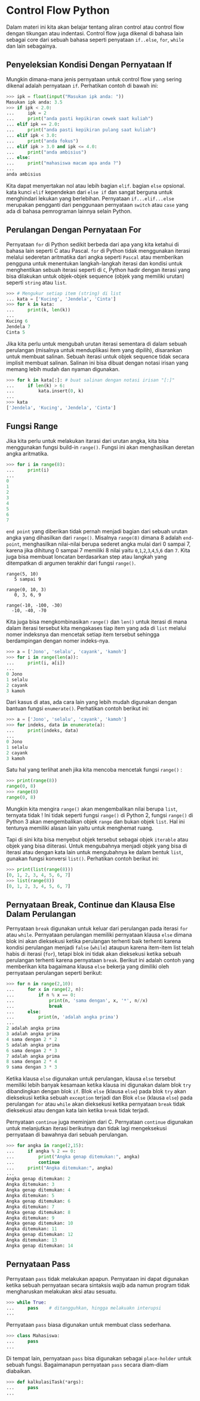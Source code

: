 # Control Flow Python

Dalam materi ini kita akan belajar tentang aliran control atau control flow dengan tikungan atau indentasi. Control flow juga dikenal di bahasa lain sebagai core dari sebuah bahasa seperti penyataan `if..else`, `for`, `while` dan lain sebagainya.


## Penyeleksian Kondisi Dengan Pernyataan If

Mungkin dimana-mana jenis pernyataan untuk control flow yang sering dikenal adalah pernyataan `if`. Perhatikan contoh di bawah ini:

```Python
>>> ipk = float(input("Masukan ipk anda: "))
Masukan ipk anda: 3.5
>>> if ipk < 2.0:
...     ipk = 2
...     print("anda pasti kepikiran cewek saat kuliah")
... elif ipk == 2.0:
...     print("anda pasti kepikiran pulang saat kuliah")
... elif ipk < 3.0:
...     print("anda fokus")
... elif ipk > 3.0 and ipk <= 4.0:
...     print("anda ambisius")
... else:
...     print("mahasiswa macam apa anda ?")
... 
anda ambisius
```

Kita dapat menyertakan nol atau lebih bagian `elif`. bagian `else` opsional. kata kunci `elif` kependekan dari `else if` dan sangat berguna untuk menghindari lekukan yang berlebihan. Pernyataan `if...elif...else` merupakan pengganti dari penggunaan pernyataan `switch` atau `case` yang ada di bahasa pemrograman lainnya selain Python.


## Perulangan Dengan Pernyataan For

Pernyataan `for` di Python sedikit berbeda dari apa yang kita ketahui di bahasa lain seperti C atau Pascal. `for` di Python tidak menggunakan iterasi melalui sederetan aritmatika dari angka seperti `Pascal` atau memberikan pengguna untuk menentukan langkah-langkah iterasi dan kondisi untuk menghentikan sebuah iterasi seperti di `C`, Python hadir dengan iterasi yang bisa dilakukan untuk objek-objek sequence (objek yang memiliki urutan) seperti `string` atau `list`. 

```Python
>>> # Mengukur setiap item (string) di list
... kata = ['Kucing', 'Jendela', 'Cinta']
>>> for k in kata:
...     print(k, len(k))
... 
Kucing 6
Jendela 7
Cinta 5
```

Jika kita perlu untuk mengubah urutan iterasi sementara di dalam sebuah perulangan (misalnya untuk menduplikasi item yang dipilih), disarankan untuk membuat salinan. Sebuah iterasi untuk objek sequence tidak secara implisit membuat salinan. Salinan ini bisa dibuat dengan notasi irisan yang memang lebih mudah dan nyaman digunakan.

```Python
>>> for k in kata[:]: # buat salinan dengan notasi irisan "[:]"
...     if len(k) > 6:
...         kata.insert(0, k)
... 
>>> kata
['Jendela', 'Kucing', 'Jendela', 'Cinta']
```

## Fungsi Range

Jika kita perlu untuk melakukan itarasi dari urutan angka, kita bisa menggunakan fungsi build-in `range()`. Fungsi ini akan menghasilkan deretan angka aritmatika.

```Python
>>> for i in range(8):
...     print(i)
... 
0
1
2
3
4
5
6
7
```

`end point` yang diberikan tidak pernah menjadi bagian dari sebuah urutan angka yang dihasilkan dari `range()`. Misalnya `range(8)` dimana 8 adalah `end-point`, menghasilkan nilai-nilai berupa sederet angka mulai dari 0 sampai 7, karena jika dihitung 0 sampai 7 memiliki 8 nilai yaitu `0`,`1`,`2`,`3`,`4`,`5`,`6` dan `7`. Kita juga bisa membuat loncatan berdasarkan step atau langkah yang ditempatkan di argumen terakhir dari fungsi `range()`.

```
range(5, 10)
   5 sampai 9

range(0, 10, 3)
   0, 3, 6, 9

range(-10, -100, -30)
  -10, -40, -70
```

Kita juga bisa mengkombinasikan `range()` dan `len()` untuk iterasi di mana dalam iterasi tersebut kita mengakases tiap item yang ada di `list` melalui nomer indeksnya dan mencetak setiap item tersebut sehingga berdampingan dengan nomer indeks-nya.

```Python
>>> a = ['Jono', 'selalu', 'cayank', 'kamoh']
>>> for i in range(len(a)):
...     print(i, a[i])
... 
0 Jono
1 selalu
2 cayank
3 kamoh
```

Dari kasus di atas, ada cara lain yang lebih mudah digunakan dengan bantuan fungsi `enumerate()`. Perhatikan contoh berikut ini:

```Python
>>> a = ['Jono', 'selalu', 'cayank', 'kamoh']
>>> for indeks, data in enumerate(a):
...     print(indeks, data)
... 
0 Jono
1 selalu
2 cayank
3 kamoh
```

Satu hal yang terlihat aneh jika kita mencoba mencetak fungsi `range()` :

```Python
>>> print(range(8))
range(0, 8)
>>> range(8)
range(0, 8)
```

Mungkin kita mengira `range()` akan mengembalikan nilai berupa `list`, ternyata tidak ! Ini tidak seperti fungsi `range()` di Python 2, fungsi `range()` di Python 3 akan mengembalikan objek `range` dan bukan objek `list`. Hal ini tentunya memiliki alasan lain yaitu untuk menghemat ruang.

Tapi di sini kita bisa menyebut objek tersebut sebagai objek `iterable` atau objek yang bisa diiterasi. Untuk mengubahnya menjadi objek yang bisa di iterasi atau dengan kata lain untuk mengubahnya ke dalam bentuk `list`, gunakan fungsi konversi `list()`. Perhatikan contoh berikut ini:

```Python
>>> print(list(range(8)))
[0, 1, 2, 3, 4, 5, 6, 7]
>>> list(range(8))
[0, 1, 2, 3, 4, 5, 6, 7]
```

## Pernyataan Break, Continue dan Klausa Else Dalam Perulangan

Pernyataan `break` digunakan untuk keluar dari perulangan pada  iterasi `for` atau `while`. Pernyataan perulangan memiliki pernyataan klausa `else` dimana blok ini akan dieksekusi ketika perulangan terhenti baik terhenti karena kondisi perulangan menjadi `false` (`while`) ataupun karena item-item list telah habis di iterasi (`for`), tetapi blok ini tidak akan dieksekusi ketika sebuah perulangan terhenti karena pernyataan `break`. Berikut ini adalah contoh yang memberikan kita bagaimana klausa `else` bekerja yang dimiliki oleh pernyataan perulangan seperti berikut:

```Python
>>> for n in range(2,10):
...     for x in range(2, n):
...         if n % x == 0:
...             print(n, 'sama dengan', x, '*', n//x)
...             break
...     else:
...         print(n, 'adalah angka prima')
... 
2 adalah angka prima
3 adalah angka prima
4 sama dengan 2 * 2
5 adalah angka prima
6 sama dengan 2 * 3
7 adalah angka prima
8 sama dengan 2 * 4
9 sama dengan 3 * 3
```

Ketika klausa `else` digunakan untuk perulangan, klausa `else` tersebut memiliki lebih banyak kesamaan ketika klausa ini digunakan dalam blok `try` dibandingkan dengan blok `if`. Blok `else` (klausa `else`) pada blok `try` akan dieksekusi ketika sebuah `exception` terjadi dan Blok `else` (klausa `else`) pada perulangan `for` atau `while` akan dieksekusi ketika pernyataan `break` tidak dieksekusi atau dengan kata lain ketika `break` tidak terjadi.

Pernyataan `continue` juga meminjam dari C. Pernyataan `continue` digunakan untuk melanjutkan iterasi berikutnya dan tidak lagi mengeksekusi pernyataan di bawahnya dari sebuah perulangan.

```Python
>>> for angka in range(2,15):
...     if angka % 2 == 0:
...         print("Angka genap ditemukan:", angka)
...         continue
...     print("Angka ditemukan:", angka)
... 
Angka genap ditemukan: 2
Angka ditemukan: 3
Angka genap ditemukan: 4
Angka ditemukan: 5
Angka genap ditemukan: 6
Angka ditemukan: 7
Angka genap ditemukan: 8
Angka ditemukan: 9
Angka genap ditemukan: 10
Angka ditemukan: 11
Angka genap ditemukan: 12
Angka ditemukan: 13
Angka genap ditemukan: 14
```

## Pernyataan Pass

Pernyataan `pass` tidak melakukan apapun. Pernyataan ini dapat digunakan ketika sebuah pernyataan secara sintaksis wajib ada namun program tidak mengharuskan melakukan aksi atau sesuatu.

```Python
>>> while True:
...     pass    # ditangguhkan, hingga melakuakn interupsi
... 
```

Pernyataan `pass` biasa digunakan untuk membuat class sederhana.

```Python
>>> class Mahasiswa:
...     pass
... 
```

Di tempat lain, pernyataan `pass` bisa digunakan sebagai `place-holder` untuk sebuah fungsi. Bagaimanapun pernyataan `pass` secara diam-diam diabaikan.

```Python
>>> def kalkulasiTask(*args):
...     pass
... 
```



